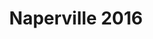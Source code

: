 ---
title: Naperville 2016
showTitle: true
image: assets/img/photography/ice.jpg
materials:
isPhoto: true
description: 
---